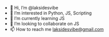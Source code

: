 - 👋 Hi, I’m @laksidesvibe
- 👀 I’m interested in Python, JS, Scripting
- 🌱 I’m currently learning JS
- 💞️ I’m looking to collaborate on JS
- 📫 How to reach me laksidesvibe@gmail.com

<!---
laksidesvibe/laksidesvibe is a ✨ special ✨ repository because its `README.md` (this file) appears on your GitHub profile.
You can click the Preview link to take a look at your changes.
--->
